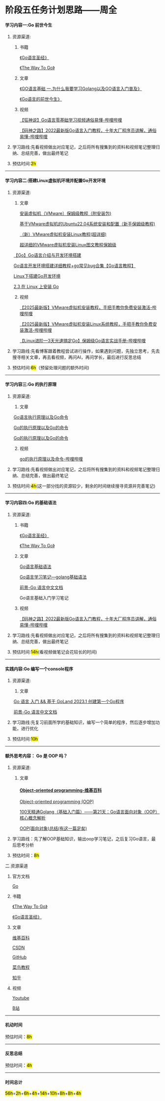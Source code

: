 # 阶段五任务计划思路——周全

#### 学习内容一:Go 前世今生

1. 资源渠道:

   1. 书籍

      [《Go语言圣经》](https://golang-china.github.io/gopl-zh/index.html)

      [《The Way To Go》](https://github.com/unknwon/the-way-to-go_ZH_CN)

   2. 文章

      [《GO语言基础 一.为什么我要学习Golang以及GO语言入门普及》](https://blog.csdn.net/Eastmount/article/details/111150449?ops_request_misc=%257B%2522request%255Fid%2522%253A%252252ba98e08a1deaa6a21e52c0cdb2b4f7%2522%252C%2522scm%2522%253A%252220140713.130102334.pc%255Fall.%2522%257D&request_id=52ba98e08a1deaa6a21e52c0cdb2b4f7&biz_id=0&utm_medium=distribute.pc_search_result.none-task-blog-2~all~first_rank_ecpm_v1~hot_rank-1-111150449-null-null.142^v101^pc_search_result_base1&utm_term=go%E8%AF%AD%E8%A8%80&spm=1018.2226.3001.4187)

      [《Go语言的前世今生》](https://zhuanlan.zhihu.com/p/322560760?utm_psn=1869192976024080384)

   3. 视频

      [【狂神说】Go语言零基础学习视频通俗易懂-哔哩哔哩](https://b23.tv/d5Qm45R) 

      [【码神之路】2022最新版Go语言入门教程，十年大厂程序员讲解，通俗易懂-哔哩哔哩]( https://b23.tv/xQKdKmt)

2. 学习路线:先看视频做出对应笔记，之后将所有搜集到的资料和视频笔记整理归纳、总结完善，做出最终笔记

3. 预估时间:<mark>2h</mark>

---

#### 学习内容二:搭建Linux虚拟机环境并配置Go开发环境

1. 资源渠道:

   1. 文章  

      [安装虚拟机（VMware）保姆级教程（附安装包)](https://blog.csdn.net/weixin_74195551/article/details/127288338?ops_request_misc=%257B%2522request%255Fid%2522%253A%2522f37757fca3048225234a7812192f203d%2522%252C%2522scm%2522%253A%252220140713.130102334..%2522%257D&request_id=f37757fca3048225234a7812192f203d&biz_id=0&utm_medium=distribute.pc_search_result.none-task-blog-2~all~top_positive~default-1-127288338-null-null.142^v101^pc_search_result_base1&utm_term=%E8%99%9A%E6%8B%9F%E6%9C%BA&spm=1018.2226.3001.4187)

      [基于VMware虚拟机的Ubuntu22.04系统安装和配置（新手保姆级教程)](https://blog.csdn.net/qq_42417071/article/details/136327674?ops_request_misc=%257B%2522request%255Fid%2522%253A%25226c1443d902dd59a3aa4ac5e27b55e230%2522%252C%2522scm%2522%253A%252220140713.130102334.pc%255Fall.%2522%257D&request_id=6c1443d902dd59a3aa4ac5e27b55e230&biz_id=0&utm_medium=distribute.pc_search_result.none-task-blog-2~all~first_rank_ecpm_v1~hot_rank-2-136327674-null-null.142^v101^pc_search_result_base1&utm_term=%E8%99%9A%E6%8B%9F%E6%9C%BA&spm=1018.2226.3001.4187)

      [（新）VMware虚拟机安装Linux教程(超详细)](https://blog.csdn.net/weixin_52799373/article/details/140797573?ops_request_misc=%257B%2522request%255Fid%2522%253A%2522b1a40439f9c655444f3861aedb62729d%2522%252C%2522scm%2522%253A%252220140713.130102334.pc%255Fall.%2522%257D&request_id=b1a40439f9c655444f3861aedb62729d&biz_id=0&utm_medium=distribute.pc_search_result.none-task-blog-2~all~first_rank_ecpm_v1~hot_rank-2-140797573-null-null.142^v101^pc_search_result_base1&utm_term=%E8%99%9A%E6%8B%9F%E6%9C%BA%E5%AE%89%E8%A3%85linux&spm=1018.2226.3001.4187)

      [超详细的VMware虚拟机安装Linux图文教程保姆级](https://blog.csdn.net/weixin_61536532/article/details/129778310?ops_request_misc=%257B%2522request%255Fid%2522%253A%2522b1a40439f9c655444f3861aedb62729d%2522%252C%2522scm%2522%253A%252220140713.130102334.pc%255Fall.%2522%257D&request_id=b1a40439f9c655444f3861aedb62729d&biz_id=0&utm_medium=distribute.pc_search_result.none-task-blog-2~all~first_rank_ecpm_v1~hot_rank-3-129778310-null-null.142^v101^pc_search_result_base1&utm_term=%E8%99%9A%E6%8B%9F%E6%9C%BA%E5%AE%89%E8%A3%85linux&spm=1018.2226.3001.4187)

   ​     [【Go】Go语言介绍与开发环境搭建](https://blog.csdn.net/littlefun591/article/details/142093555?ops_request_misc=%257B%2522request%255Fid%2522%253A%25226b1b51e832639ed3537ad03b98c9751e%2522%252C%2522scm%2522%253A%252220140713.130102334.pc%255Fall.%2522%257D&request_id=6b1b51e832639ed3537ad03b98c9751e&biz_id=0&utm_medium=distribute.pc_search_result.none-task-blog-2~all~first_rank_ecpm_v1~hot_rank-1-142093555-null-null.142^v101^pc_search_result_base1&utm_term=Go%20%E5%BC%80%E5%8F%91%E7%8E%AF%E5%A2%83%E6%90%AD%E5%BB%BA&spm=1018.2226.3001.4187)

   ​      [Go语言开发环境搭建详细教程+go常见bug合集【Go语言教程】](https://blog.csdn.net/weixin_45565886/article/details/130175889?ops_request_misc=%257B%2522request%255Fid%2522%253A%25226b1b51e832639ed3537ad03b98c9751e%2522%252C%2522scm%2522%253A%252220140713.130102334.pc%255Fall.%2522%257D&request_id=6b1b51e832639ed3537ad03b98c9751e&biz_id=0&utm_medium=distribute.pc_search_result.none-task-blog-2~all~first_rank_ecpm_v1~hot_rank-3-130175889-null-null.142^v101^pc_search_result_base1&utm_term=Go%20%E5%BC%80%E5%8F%91%E7%8E%AF%E5%A2%83%E6%90%AD%E5%BB%BA&spm=1018.2226.3001.4187)

   ​      [Linux下搭建Go开发环境](https://blog.csdn.net/weixin_44617651/article/details/130280299?ops_request_misc=%257B%2522request%255Fid%2522%253A%2522cb1fb53d717ff288441ba27bee96ddac%2522%252C%2522scm%2522%253A%252220140713.130102334.pc%255Fall.%2522%257D&request_id=cb1fb53d717ff288441ba27bee96ddac&biz_id=0&utm_medium=distribute.pc_search_result.none-task-blog-2~all~first_rank_ecpm_v1~hot_rank-5-130280299-null-null.142^v101^pc_search_result_base1&utm_term=linux%E4%B8%8Bgo%E5%BC%80%E5%8F%91%E7%8E%AF%E5%A2%83%E6%90%AD%E5%BB%BA&spm=1018.2226.3001.4187)

   ​     [2.3 在 Linux 上安装 Go](https://github.com/unknwon/the-way-to-go_ZH_CN/blob/master/eBook/02.3.md)

   2. 视频

      [【2025最新版】VMware虚拟机安装教程，手把手教你免费安装激活-哔哩哔哩]()

      [【2025最新版】VMware虚拟机安装Linux系统教程，手把手教你免费安装激活-哔哩哔哩]( https://b23.tv/IXfQlBa)

      [【Linux进阶—3天光速搞定Go】保姆级Go语言实战手册-哔哩哔哩]( https://b23.tv/LhLkJgB)

2. 学习路线:先看博客跟着教程尝试进行操作，如果遇到问题，先独立思考，先去搜寻相关文章，再去看视频，再问AI，再问学长，最后进行反思总结

3. 预估时间:<mark>6h</mark>（预留处理问题的额外时间)

---

#### 学习内容三:Go 的执行原理

1. 资源渠道:

   1. 文章

   ​     [Go语言执行原理以及Go命令](https://blog.csdn.net/qq_37003559/article/details/120766452?ops_request_misc=%257B%2522request%255Fid%2522%253A%252204534a63e7b7eae2f4dd4df4a759bb8e%2522%252C%2522scm%2522%253A%252220140713.130102334.pc%255Fall.%2522%257D&request_id=04534a63e7b7eae2f4dd4df4a759bb8e&biz_id=0&utm_medium=distribute.pc_search_result.none-task-blog-2~all~first_rank_ecpm_v1~hot_rank-1-120766452-null-null.142^v101^pc_search_result_base1&utm_term=Go%20%E7%9A%84%E6%89%A7%E8%A1%8C%E5%8E%9F%E7%90%86&spm=1018.2226.3001.4187)

   ​     [Go的执行原理以及Go的命令](https://juejin.cn/post/7268947120799039542)

   ​     [Go的执行原理以及Go的命令](https://www.tsyvps.com/helparticle/3214.html)

   2. 视频

      [go的执行原理以及命令-哔哩哔哩](https://b23.tv/1mUySHi)

2. 学习路线:先看视频做出对应笔记，之后将所有搜集到的资料和视频笔记整理归纳、总结完善，做出最终笔记

3. 预估时间:<mark>4h</mark>(这一部分找的资源较少，剩余的时间继续搜寻资源并完善笔记)

---

#### 学习内容四:Go 的基础语法

1. 资源渠道:

   1. 书籍

      [《Go语言圣经》](https://golang-china.github.io/gopl-zh/index.html)

      [《The Way To Go》](https://github.com/unknwon/the-way-to-go_ZH_CN)

   2. 文章

      [Go语言基础语法](https://blog.csdn.net/qq_30614345/article/details/131214626?ops_request_misc=%257B%2522request%255Fid%2522%253A%25223cd73ef63ab7c9ea71b87c1ed052ebd5%2522%252C%2522scm%2522%253A%252220140713.130102334..%2522%257D&request_id=3cd73ef63ab7c9ea71b87c1ed052ebd5&biz_id=0&utm_medium=distribute.pc_search_result.none-task-blog-2~all~top_click~default-1-131214626-null-null.142^v101^pc_search_result_base1&utm_term=go%E8%AF%AD%E8%A8%80%E5%9F%BA%E7%A1%80%E8%AF%AD%E6%B3%95&spm=1018.2226.3001.4187)

      [Go语言学习笔记—golang基础语法](https://blog.csdn.net/qq_39280718/article/details/125333519?ops_request_misc=%257B%2522request%255Fid%2522%253A%2522ca35d8804ad9571179a4eb46c5e3aa94%2522%252C%2522scm%2522%253A%252220140713.130102334.pc%255Fall.%2522%257D&request_id=ca35d8804ad9571179a4eb46c5e3aa94&biz_id=0&utm_medium=distribute.pc_search_result.none-task-blog-2~all~first_rank_ecpm_v1~hot_rank-7-125333519-null-null.142^v101^pc_search_result_base1&utm_term=go%E8%AF%AD%E8%A8%80%E5%9F%BA%E7%A1%80%E8%AF%AD%E6%B3%95&spm=1018.2226.3001.4187)

      [前景-Go 语言中文文档](https://www.topgoer.com/)

      Go语言基础入门学习笔记

   3. 视频

      [【码神之路】2022最新版Go语言入门教程，十年大厂程序员讲解，通俗易懂-哔哩哔哩]( https://b23.tv/xQKdKmt)

2. 学习路线:先看视频做出对应笔记，之后将所有搜集到的资料和视频笔记整理归纳、总结完善，做出最终笔记

3. 预估时间:<mark>14h</mark>(看视频做笔记会花较长的时间)

---

#### 实践内容:Go 编写一个console程序

1. 资源渠道:

   1. 文章

   ​     [Go 语言 入门 && 基于 GoLand 2023.1 创建第一个Go程序](https://blog.csdn.net/qq_44866828/article/details/130102301?ops_request_misc=%257B%2522request%255Fid%2522%253A%25222941b3452bba3ba368f62cb9a1d63624%2522%252C%2522scm%2522%253A%252220140713.130102334.pc%255Fall.%2522%257D&request_id=2941b3452bba3ba368f62cb9a1d63624&biz_id=0&utm_medium=distribute.pc_search_result.none-task-blog-2~all~first_rank_ecpm_v1~hot_rank-15-130102301-null-null.142^v101^pc_search_result_base1&utm_term=go%E8%AF%AD%E8%A8%80%E7%A8%8B%E5%BA%8F&spm=1018.2226.3001.4187)

   ​     [前景-Go 语言中文文档](https://www.topgoer.com/)

2. 学习路线:先复习前面所学的基础知识，编写一个简单的程序，然后逐步增加功能，进行优化

3. 预估时间:<mark>10h</mark>

---

#### 额外思考内容： Go 是 OOP 吗？

1. 资源渠道:

   1. 文章

      #### [Object-oriented programming-维基百科](https://en.wikipedia.org/wiki/Object-oriented_programming)

      [Object-oriented programming (OOP)](https://www.techtarget.com/searchapparchitecture/definition/object-oriented-programming-OOP)

      [100天精通Golang（基础入门篇）——第21天：Go语言面向对象（OOP）核心概念解析](https://blog.csdn.net/qq_44866828/article/details/132835632?ops_request_misc=%257B%2522request%255Fid%2522%253A%2522ea7af182f628867dc2e5f1640e5bc5f0%2522%252C%2522scm%2522%253A%252220140713.130102334.pc%255Fall.%2522%257D&request_id=ea7af182f628867dc2e5f1640e5bc5f0&biz_id=0&utm_medium=distribute.pc_search_result.none-task-blog-2~all~first_rank_ecpm_v1~hot_rank-1-132835632-null-null.142^v101^pc_search_result_base1&utm_term=oop&spm=1018.2226.3001.4187)

      [OOP(面向对象)总结(有这一篇足矣)](https://blog.csdn.net/m0_53151031/article/details/122696692?ops_request_misc=%257B%2522request%255Fid%2522%253A%2522ea7af182f628867dc2e5f1640e5bc5f0%2522%252C%2522scm%2522%253A%252220140713.130102334.pc%255Fall.%2522%257D&request_id=ea7af182f628867dc2e5f1640e5bc5f0&biz_id=0&utm_medium=distribute.pc_search_result.none-task-blog-2~all~first_rank_ecpm_v1~hot_rank-4-122696692-null-null.142^v101^pc_search_result_base1&utm_term=oop&spm=1018.2226.3001.4187)

2. 学习路线：先了解OOP基础知识，输出oop学习笔记，之后复习Go语言，最后思考分析

3. 预估时间：<mark>8h</mark>

二.资源渠道

1. 官方文档

   [Go](https://go.dev/doc/)

2. 书籍

   [《The Way To Go》](https://github.com/unknwon/the-way-to-go_ZH_CN)

   [《Go语言圣经》](https://golang-china.github.io/gopl-zh/preface.html)

3. 文章

   [维基百科](https://zh.wikipedia.org/wiki/Wikipedia:%E9%A6%96%E9%A1%B5)

   [CSDN](https://www.csdn.net/)

   [GitHub](https://github.com/)

   [菜鸟教程](https://www.runoob.com/)

   [知乎](https://www.zhihu.com/)

4. 视频

   [Youtube](https://www.youtube.com/)

   [B站](https://www.bilibili.com/)

---

#### 机动时间

预估时间：<mark>8h</mark>

---

#### 反思总结

预估时间：<mark>4h</mark>

---

#### 时间总计

<mark>56h</mark>=<mark>2h</mark>+<mark>6h</mark>+<mark>4h</mark>+<mark>14h</mark>+<mark>10h</mark>+<mark>8h</mark>+<mark>8h</mark>+<mark>4h</mark>